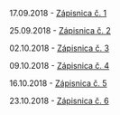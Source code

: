 17.09.2018 - [Zápisnica č. 1](https://xstrbal.github.io/TP/zapisnice/zapisnica1.pdf)

25.09.2018 - [Zápisnica č. 2](https://xstrbal.github.io/TP/zapisnice/zapisnica2.pdf)

02.10.2018 - [Zápisnica č. 3](https://xstrbal.github.io/TP/zapisnice/zapisnica3.pdf)

09.10.2018 - [Zápisnica č. 4](https://xstrbal.github.io/TP/zapisnice/zapisnica4.pdf)

16.10.2018 - [Zápisnica č. 5](https://xstrbal.github.io/TP/zapisnice/zapisnica5.pdf)

23.10.2018 - [Zápisnica č. 6](https://xstrbal.github.io/TP/zapisnice/zapisnica5.pdf)
